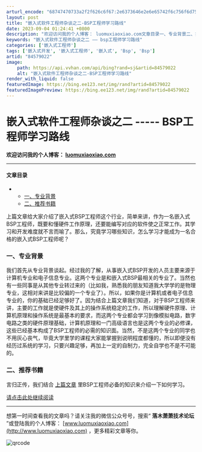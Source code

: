 ```yaml
---
arturl_encode: "68747470733a2f2f626c6f67:2e6373646e2e6e65742f6c756f6d757869616f7869616f3938:2f61727469636c652f64657461696c732f3834353739303232"
layout: post
title: "嵌入式软件工程师杂谈之二-BSP工程师学习路线"
date: 2023-09-04 01:24:41 +0800
description: "欢迎访问我的个人博客： luomuxiaoxiao.com文章目录一、专业背景二、推荐书籍上篇文章给"
keywords: "嵌入式软件工程师杂谈之二 —– bsp工程师学习路线"
categories: ['嵌入式工程师']
tags: ['嵌入式开发', '嵌入式工程师', '嵌入式', 'Bsp', 'Bsp']
artid: "84579022"
image:
    path: https://api.vvhan.com/api/bing?rand=sj&artid=84579022
    alt: "嵌入式软件工程师杂谈之二-BSP工程师学习路线"
render_with_liquid: false
featuredImage: https://bing.ee123.net/img/rand?artid=84579022
featuredImagePreview: https://bing.ee123.net/img/rand?artid=84579022
---
```


# 嵌入式软件工程师杂谈之二 ----- BSP工程师学习路线

**欢迎访问我的个人博客：
[luomuxiaoxiao.com](http://luomuxiaoxiao.com)**

---

#### 文章目录

* + [一、专业背景](#_6)
  + [二、推荐书籍](#_10)

  
上篇文章给大家介绍了嵌入式BSP工程师这个行业，简单来讲，作为一名嵌入式BSP工程师，既要和懂硬件工作原理，还要能编写对应的软件使之正常工作。其学习和开发难度就不言而喻了。那么，究竟学习哪些知识，怎么学习才能成为一名合格的嵌入式BSP工程师呢？

### 一、专业背景

我们首先从专业背景谈起。经过我的了解，从事嵌入式BSP开发的人员主要来源于计算机专业和电子信息专业。这两个专业是和嵌入式BSP最相关的专业了。当然也有一些同事是从其他专业转过来的（比如我，熟悉我的朋友知道我大学学的是物理专业，这相对来讲是比较偏的一个专业了）。所以，如果你是计算机或者电子信息专业的，你的基础已经足够好了。因为结合上篇文章我们知道，对于BSP工程师来讲，主要的工作就是使硬件及其上的操作系统稳定的工作，所以理解硬件原理、计算机原理和操作系统是最基本的要求，而这两个专业都会学习到像模拟电路，数字电路之类的硬件原理基础，计算机原理和一门高级语言也是这两个专业的必修课，这些已经基本构成了BSP工程师的必需的知识面。当然，不是这两个专业的同学也不用灰心丧气，毕竟大学里学的课程大家能掌握到说明程度都懂的，所以即便没有经历过系统的学习，只要兴趣足够，再加上一定的自制力，完全自学也不是不可能的。

### 二、推荐书籍

言归正传，我们结合
[上篇文章](https://luomuxiaoxiao.com/?p=170)
里BSP工程师必备的知识来介绍一下如何学习。
  
[请点击此处继续阅读](https://luomuxiaoxiao.com/?p=273)

---

想第一时间查看我的文章吗？请关注我的微信公众号号，搜索“
**落木萧萧技术论坛**
”或登陆我的个人博客：
[www.luomuxiaoxiao.com](http://www.luomuxiaoxiao.com)
，更多精彩文章等你。

![qrcode](https://i-blog.csdnimg.cn/blog_migrate/18761891c55b2bfa97548506179f7601.jpeg)